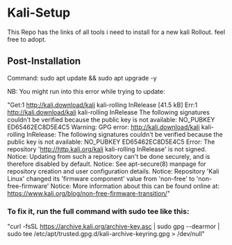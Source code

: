# Kali-Setup
This Repo has the links of all tools i need to install for a new kali Rollout. feel free to adopt.

## Post-Installation
Command: sudo apt update && sudo apt upgrade -y

NB: You might run into this error while trying to update:

"Get:1 http://kali.download/kali kali-rolling InRelease [41.5 kB]
Err:1 http://kali.download/kali kali-rolling InRelease
  The following signatures couldn't be verified because the public key is not available: NO_PUBKEY ED65462EC8D5E4C5
Warning: GPG error: http://kali.download/kali kali-rolling InRelease: The following signatures couldn't be verified because the public key is not available: NO_PUBKEY ED65462EC8D5E4C5
Error: The repository 'http://http.kali.org/kali kali-rolling InRelease' is not signed.
Notice: Updating from such a repository can't be done securely, and is therefore disabled by default.
Notice: See apt-secure(8) manpage for repository creation and user configuration details.
Notice: Repository 'Kali Linux' changed its 'firmware component' value from 'non-free' to 'non-free-firmware'
Notice: More information about this can be found online at: https://www.kali.org/blog/non-free-firmware-transition/"

### To fix it, run the full command with sudo tee like this:
"curl -fsSL https://archive.kali.org/archive-key.asc | sudo gpg --dearmor | sudo tee /etc/apt/trusted.gpg.d/kali-archive-keyring.gpg > /dev/null"


